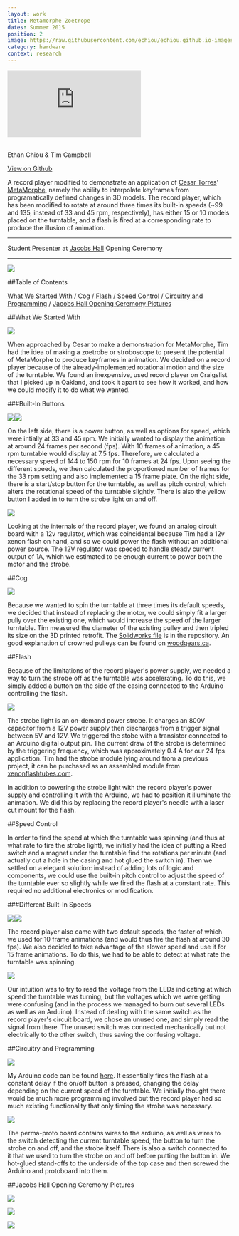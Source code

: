 ```yaml
---
layout: work
title: Metamorphe Zoetrope
dates: Summer 2015
position: 2
image: https://raw.githubusercontent.com/echiou/echiou.github.io-images/master/work/metamorphe-zoetrope/Metamorphe-Zoetrope-1.jpg
category: hardware
context: research
---
```

<div class="embed-video">
  <iframe src="https://www.youtube.com/embed/nmKtfB-Ih18?rel=0&amp;controls=0&amp;autoplay=1&amp;showinfo=0" frameborder="0" allowfullscreen></iframe>
</div>
<br>

Ethan Chiou & Tim Campbell

<a href="https://github.com/echiou/metamorphe-zoetrope">View on Github <span class="fa fa-long-arrow-right"></span></a>

A record player modified to demonstrate an application of [Cesar Torres](http://cearto.com)' [MetaMorphe](http://metamorphe.cearto.com/), namely the ability to interpolate keyframes from programatically defined changes in 3D models. The record player, which has been modified to rotate at around three times its built-in speeds (~99 and 135, instead of 33 and 45 rpm, respectively), has either 15 or 10   models placed on the turntable, and a flash is fired at a corresponding rate to produce the illusion of animation.

---

Student Presenter at [Jacobs Hall](http://jacobsinstitute.berkeley.edu/) Opening Ceremony

---

![][metamorphe-zoetrope-1]

##Table of Contents

[What We Started With](#what-we-started-with)
/
[Cog](#cog)
/
[Flash](#flash)
/
[Speed Control](#speed-control)
/
[Circuitry and Programming](#circuitry-and-programming)
/
[Jacobs Hall Opening Ceremony Pictures](#jacobs-hall-opening-ceremony-pictures)

##What We Started With

![][metamorphe-zoetrope-11]

When approached by Cesar to make a demonstration for MetaMorphe, Tim had the idea of making a zoetrobe or stroboscope to present the potential of MetaMorphe to produce keyframes in animation. We decided on a record player because of the already-implemented rotational motion and the size of the turntable. We found an inexpensive, used record player on Craigslist that I picked up in Oakland, and took it apart to see how it worked, and how we could modify it to do what we wanted.

###Built-In Buttons

<div class="double-photo">
  <img class="double-left" src="https://raw.githubusercontent.com/echiou/echiou.github.io-images/master/work/metamorphe-zoetrope/metamorphe-zoetrope-3.jpg"><img class="double-right" src="https://raw.githubusercontent.com/echiou/echiou.github.io-images/master/work/metamorphe-zoetrope/metamorphe-zoetrope-4.jpg">
</div>

On the left side, there is a power button, as well as options for speed, which were intially at 33 and 45 rpm. We initially wanted to display the animation at around 24 frames per second (fps). With 10 frames of animation, a 45 rpm turntable would display at 7.5 fps. Therefore, we calculated a necessary speed of 144 to 150 rpm for 10 frames at 24 fps. Upon seeing the different speeds, we then calculated the proportioned number of frames for the 33 rpm setting and also implemented a 15 frame plate. On the right side, there is a start/stop button for the turntable, as well as pitch control, which alters the rotational speed of the turntable slightly. There is also the yellow button I added in to turn the strobe light on and off.

![][metamorphe-zoetrope-6]

Looking at the internals of the record player, we found an analog circuit board with a 12v regulator, which was coincidental because Tim had a 12v xenon flash on hand, and so we could power the flash without an additional power source. The 12V regulator was speced to handle steady current output of 1A, which we estimated to be enough current to power both the motor and the strobe.

##Cog

![][metamorphe-zoetrope-5]

Because we wanted to spin the turntable at three times its default speeds, we decided that instead of replacing the motor, we could simply fit a larger pully over the existing one, which would increase the speed of the larger turntable. Tim measured the diameter of the existing pulley and then tripled its size on the 3D printed retrofit. The [Solidworks file](https://github.com/echiou/metamorphe-zoetrope/blob/master/stroboscope-cog-rev1.SLDPRT) is in the repository. An good explanation of crowned pulleys can be found on [woodgears.ca](http://woodgears.ca).

##Flash

Because of the limitations of the record player's power supply, we needed a way to turn the strobe off as the turntable was accelerating. To do this, we simply added a button on the side of the casing connected to the Arduino controlling the flash.

![][metamorphe-zoetrope-2]

The strobe light is an on-demand power strobe. It charges an 800V capacitor from a 12V power supply then discharges from a trigger signal between 5V and 12V. We triggered the stobe with a transistor connected to an Arduino digital output pin. The current draw of the strobe is determined by the triggering frequency, which was approximately 0.4 A for our 24 fps application. Tim had the strobe module lying around from a previous project, it can be purchased as an assembled module from [xenonflashtubes.com](http://xenonflashtubes.com).

In addition to powering the strobe light with the record player's power supply and controlling it with the Arduino, we had to position it illuminate the animation. We did this by replacing the record player's needle with a laser cut mount for the flash.

##Speed Control

In order to find the speed at which the turntable was spinning (and thus at what rate to fire the strobe light), we initially had the idea of putting a Reed switch and a magnet under the turntable find the rotations per minute (and actually cut a hole in the casing and hot glued the switch in). Then we settled on a elegant solution: instead of adding lots of logic and components, we could use the built-in pitch control to adjust the speed of the turntable ever so slightly while we fired the flash at a constant rate. This required no additional electronics or modification.

###Different Built-In Speeds

<div class="double-photo">
  <img class="double-left" src="https://raw.githubusercontent.com/echiou/echiou.github.io-images/master/work/metamorphe-zoetrope/Metamorphe-Zoetrope-12.jpg"><img class="double-right" src="https://raw.githubusercontent.com/echiou/echiou.github.io-images/master/work/metamorphe-zoetrope/Metamorphe-Zoetrope-13.jpg">
</div>

The record player also came with two default speeds, the faster of which we used for 10 frame animations (and would thus fire the flash at around 30 fps). We also decided to take advantage of the slower speed and use it for 15 frame animations. To do this, we had to be able to detect at what rate the turntable was spinning.

![][metamorphe-zoetrope-8]

Our intuition was to try to read the voltage from the LEDs indicating at which speed the turntable was turning, but the voltages which we were getting were confusing (and in the process we managed to burn out several LEDs as well as an Arduino). Instead of dealing with the same switch as the record player's circuit board, we chose an unused one, and simply read the signal from there. The unused switch was connected mechanically but not electrically to the other switch, thus saving the confusing voltage.

##Circuitry and Programming

![][metamorphe-zoetrope-9]

My Arduino code can be found [here](https://github.com/echiou/metamorphe-zoetrope/blob/master/MetaMorpheZoetrope/MetaMorpheZoetrope.ino). It essentially fires the flash at a constant delay if the on/off button is pressed, changing the delay depending on the current speed of the turntable. We initially thought there would be much more programming involved but the record player had so much existing functionality that only timing the strobe was necessary.

![][metamorphe-zoetrope-10]

The perma-proto board contains wires to the arduino, as well as wires to the switch detecting the current turntable speed, the button to turn the strobe on and off, and the strobe itself. There is also a switch connected to it that we used to turn the strobe on and off before putting the button in. We hot-glued stand-offs to the underside of the top case and then screwed the Arduino and protoboard into them.

##Jacobs Hall Opening Ceremony Pictures

![][metamorphe-zoetrope-14]

![][metamorphe-zoetrope-15]

![][metamorphe-zoetrope-16]

[metamorphe-zoetrope-1]: https://raw.githubusercontent.com/echiou/echiou.github.io-images/master/work/metamorphe-zoetrope/Metamorphe-Zoetrope-1.jpg
[metamorphe-zoetrope-2]: https://raw.githubusercontent.com/echiou/echiou.github.io-images/master/work/metamorphe-zoetrope/metamorphe-zoetrope-2.jpg
[metamorphe-zoetrope-3]: https://raw.githubusercontent.com/echiou/echiou.github.io-images/master/work/metamorphe-zoetrope/metamorphe-zoetrope-3.jpg
[metamorphe-zoetrope-4]: https://raw.githubusercontent.com/echiou/echiou.github.io-images/master/work/metamorphe-zoetrope/metamorphe-zoetrope-4.jpg
[metamorphe-zoetrope-5]: https://raw.githubusercontent.com/echiou/echiou.github.io-images/master/work/metamorphe-zoetrope/Metamorphe-Zoetrope-5.jpg
[metamorphe-zoetrope-6]: https://raw.githubusercontent.com/echiou/echiou.github.io-images/master/work/metamorphe-zoetrope/Metamorphe-Zoetrope-6.jpg
[metamorphe-zoetrope-7]: https://raw.githubusercontent.com/echiou/echiou.github.io-images/master/work/metamorphe-zoetrope/Metamorphe-Zoetrope-7.jpg
[metamorphe-zoetrope-8]: https://raw.githubusercontent.com/echiou/echiou.github.io-images/master/work/metamorphe-zoetrope/Metamorphe-Zoetrope-8.jpg
[metamorphe-zoetrope-9]: https://raw.githubusercontent.com/echiou/echiou.github.io-images/master/work/metamorphe-zoetrope/Metamorphe-Zoetrope-9.jpg
[metamorphe-zoetrope-10]: https://raw.githubusercontent.com/echiou/echiou.github.io-images/master/work/metamorphe-zoetrope/Metamorphe-Zoetrope-10.jpg
[metamorphe-zoetrope-11]: https://raw.githubusercontent.com/echiou/echiou.github.io-images/master/work/metamorphe-zoetrope/Metamorphe-Zoetrope-11.jpg
[metamorphe-zoetrope-12]: https://raw.githubusercontent.com/echiou/echiou.github.io-images/master/work/metamorphe-zoetrope/Metamorphe-Zoetrope-12.jpg
[metamorphe-zoetrope-13]: https://raw.githubusercontent.com/echiou/echiou.github.io-images/master/work/metamorphe-zoetrope/Metamorphe-Zoetrope-13.jpg
[metamorphe-zoetrope-14]: https://raw.githubusercontent.com/echiou/echiou.github.io-images/master/August-20/August-20-11.jpg
[metamorphe-zoetrope-15]: https://raw.githubusercontent.com/echiou/echiou.github.io-images/master/work/metamorphe-zoetrope/Metamorphe-Zoetrope-Opening-Ceremony.jpg
[metamorphe-zoetrope-16]: https://raw.githubusercontent.com/echiou/echiou.github.io-images/master/work/metamorphe-zoetrope/Metamorphe-Zoetrope-Poster.jpg
